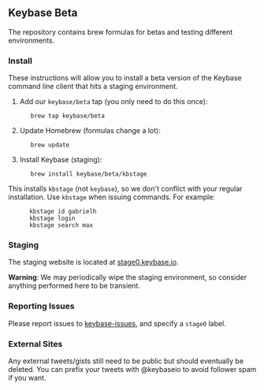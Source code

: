 ## Keybase Beta

The repository contains brew formulas for betas and testing different environments.

### Install

These instructions will allow you to install a beta version of the Keybase command line client that hits a staging environment.

1. Add our `keybase/beta` tap (you only need to do this once):

          brew tap keybase/beta
          
1. Update Homebrew (formulas change a lot):

          brew update

1. Install Keybase (staging):
          
          brew install keybase/beta/kbstage


This installs `kbstage` (not `keybase`), so we don't conflict with your regular installation. Use `kbstage` when issuing commands. For example:

          kbstage id gabrielh
          kbstage login
          kbstage search max


### Staging

The staging website is located at [stage0.keybase.io](https://stage0.keybase.io/).

**Warning**: We may periodically wipe the staging environment, so consider anything performed here to be transient.

### Reporting Issues

Please report issues to [keybase-issues](https://github.com/keybase/keybase-issues/issues), and specify a `stage0` label.

### External Sites

Any external tweets/gists still need to be public but should eventually be deleted. You can prefix your tweets with @keybaseio to avoid follower spam if you want.
